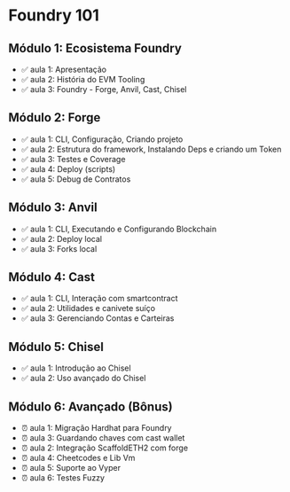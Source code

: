 # Foundry 101

## Módulo 1: Ecosistema Foundry

- ✅ aula 1: Apresentação
- ✅ aula 2: História do EVM Tooling
- ✅ aula 3: Foundry - Forge, Anvil, Cast, Chisel

## Módulo 2: Forge

- ✅ aula 1: CLI, Configuração, Criando projeto
- ✅ aula 2: Estrutura do framework, Instalando Deps e criando um Token
- ✅ aula 3: Testes e Coverage
- ✅ aula 4: Deploy (scripts)
- ✅ aula 5: Debug de Contratos

## Módulo 3: Anvil

- ✅ aula 1: CLI, Executando e Configurando Blockchain
- ✅ aula 2: Deploy local
- ✅ aula 3: Forks local

## Módulo 4: Cast

- ✅ aula 1: CLI, Interação com smartcontract
- ✅ aula 2: Utilidades e canivete suíço
- ✅ aula 3: Gerenciando Contas e Carteiras

## Módulo 5: Chisel

- ✅ aula 1: Introdução ao Chisel
- ✅ aula 2: Uso avançado do Chisel

## Módulo 6: Avançado (Bônus)

- ⏰ aula 1: Migração Hardhat para Foundry
- ⏰ aula 3: Guardando chaves com cast wallet
- ⏰ aula 2: Integração ScaffoldETH2 com forge
- ⏰ aula 4: Cheetcodes e Lib Vm
- ⏰ aula 5: Suporte ao Vyper
- ⏰ aula 6: Testes Fuzzy
